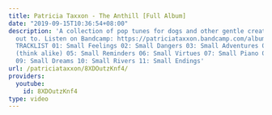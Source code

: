 ```yaml
---
title: Patricia Taxxon - The Anthill [Full Album]
date: "2019-09-15T10:36:54+08:00"
description: 'A collection of pop tunes for dogs and other gentle creatures to jam
  out to. Listen on Bandcamp: https://patriciataxxon.bandcamp.com/album/the-anthill
  TRACKLIST 01: Small Feelings 02: Small Dangers 03: Small Adventures 04: Small Minds
  (think alike) 05: Small Reminders 06: Small Virtues 07: Small Piano 08: Small Hopes
  09: Small Dreams 10: Small Rivers 11: Small Endings'
url: /patriciataxxon/8XDOutzKnf4/
providers:
  youtube:
    id: 8XDOutzKnf4
type: video
---
```

